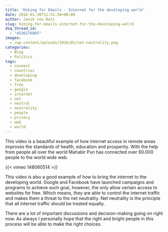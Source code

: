 ```yaml
---
title: 'Hiking for Emails - Internet for the developing world'
date: 2016-01-30T11:51:34+00:00
author: Janik von Rotz
slug: hiking-for-emails-internet-for-the-developing-wolrd
dsq_thread_id:
  - "4536176885"
images:
  - /wp-content/uploads/2016/01/net-neutrality.png
categories:
  - Blog
  - Politics
tags:
  - connect
  - countries
  - developing
  - facebook
  - free
  - google
  - internet
  - net
  - neutral
  - neutrality
  - people
  - privacy
  - web
  - world
---
```

This video is a beautiful example of how internet access in remote areas improves the standards of health, education and prosperity. With the help from people all over the world Mahabir Pun has connected over 60.000 people to the world wide web.

{{< vimeo 148060514 >}}

This video is also a good example of how to bring the internet to the developing world. Google and Facebook have launched campaigns and programs to achieve such goal, however, the only allow certain access to websites for free. Which means, they are able to control the internet traffic and makes them a threat to the net neutrality. Net neutrality is the principle that all internet traffic should be treated equally.

There are a lot of important discussions and decision-making going on right now. As always I personally hope that the right and bright people in this process will be able to make the right choices.